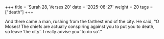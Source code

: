 +++
title = 'Surah 28, Verses 20'
date = '2025-08-27'
weight = 20
tags = ["death"]
+++

And there came a man, rushing from the farthest end of the city. He said, “O Moses! The chiefs are actually conspiring against you to put you to death, so leave ˹the city˺. I really advise you ˹to do so˺.”